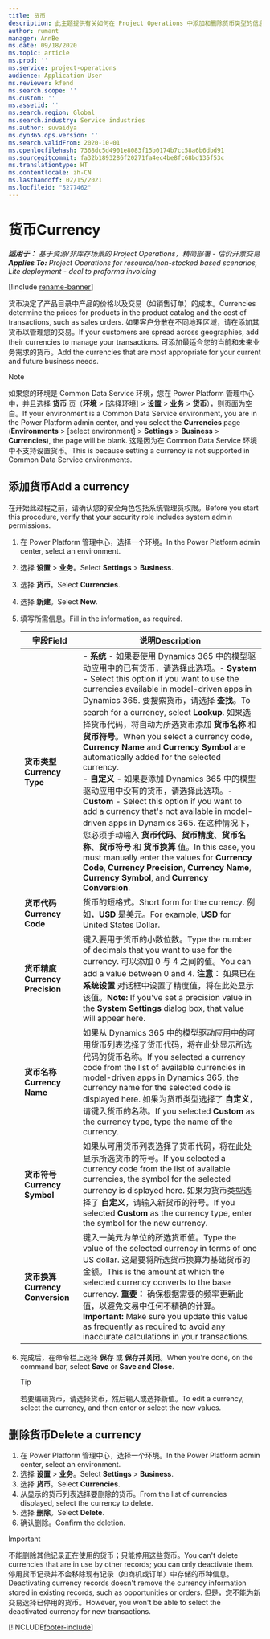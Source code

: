 ```yaml
---
title: 货币
description: 此主题提供有关如何在 Project Operations 中添加和删除货币类型的信息。
author: rumant
manager: AnnBe
ms.date: 09/18/2020
ms.topic: article
ms.prod: ''
ms.service: project-operations
audience: Application User
ms.reviewer: kfend
ms.search.scope: ''
ms.custom: ''
ms.assetid: ''
ms.search.region: Global
ms.search.industry: Service industries
ms.author: suvaidya
ms.dyn365.ops.version: ''
ms.search.validFrom: 2020-10-01
ms.openlocfilehash: 7368dc5d4901e8083f15b0174b7cc58a6b6dbd91
ms.sourcegitcommit: fa32b1893286f20271fa4ec4be8fc68bd135f53c
ms.translationtype: HT
ms.contentlocale: zh-CN
ms.lasthandoff: 02/15/2021
ms.locfileid: "5277462"
---
```

# <a name="currency"></a><span data-ttu-id="8af29-103">货币</span><span class="sxs-lookup"><span data-stu-id="8af29-103">Currency</span></span>

<span data-ttu-id="8af29-104">_**适用于：** 基于资源/非库存场景的 Project Operations，精简部署 - 估价开票交易_</span><span class="sxs-lookup"><span data-stu-id="8af29-104">_**Applies To:** Project Operations for resource/non-stocked based scenarios, Lite deployment - deal to proforma invoicing_</span></span>

[!include [rename-banner](~/includes/cc-data-platform-banner.md)]

<span data-ttu-id="8af29-105">货币决定了产品目录中产品的价格以及交易（如销售订单）的成本。</span><span class="sxs-lookup"><span data-stu-id="8af29-105">Currencies determine the prices for products in the product catalog and the cost of transactions, such as sales orders.</span></span> <span data-ttu-id="8af29-106">如果客户分散在不同地理区域，请在添加其货币以管理您的交易。</span><span class="sxs-lookup"><span data-stu-id="8af29-106">If your customers are spread across geographies, add their currencies to manage your transactions.</span></span> <span data-ttu-id="8af29-107">可添加最适合您的当前和未来业务需求的货币。</span><span class="sxs-lookup"><span data-stu-id="8af29-107">Add the currencies that are most appropriate for your current and future business needs.</span></span>  

> [!NOTE]
> <span data-ttu-id="8af29-108">如果您的环境是 Common Data Service 环境，您在 Power Platform 管理中心中，并且选择 **货币** 页（**环境** > [选择环境] > **设置** > **业务** > **货币**），则页面为空白。</span><span class="sxs-lookup"><span data-stu-id="8af29-108">If your environment is a Common Data Service environment, you are in the Power Platform admin center, and you select the **Currencies** page (**Environments** > [select environment] > **Settings** > **Business** > **Currencies**), the page will be blank.</span></span> <span data-ttu-id="8af29-109">这是因为在 Common Data Service 环境中不支持设置货币。</span><span class="sxs-lookup"><span data-stu-id="8af29-109">This is because setting a currency is not supported in Common Data Service environments.</span></span>

## <a name="add-a-currency"></a><span data-ttu-id="8af29-110">添加货币</span><span class="sxs-lookup"><span data-stu-id="8af29-110">Add a currency</span></span>  
<span data-ttu-id="8af29-111">在开始此过程之前，请确认您的安全角色包括系统管理员权限。</span><span class="sxs-lookup"><span data-stu-id="8af29-111">Before you start this procedure, verify that your security role includes system admin permissions.</span></span> 

1. <span data-ttu-id="8af29-112">在 Power Platform 管理中心，选择一个环境。</span><span class="sxs-lookup"><span data-stu-id="8af29-112">In the Power Platform admin center, select an environment.</span></span> 
2. <span data-ttu-id="8af29-113">选择 **设置** > **业务**。</span><span class="sxs-lookup"><span data-stu-id="8af29-113">Select **Settings** > **Business**.</span></span>
3. <span data-ttu-id="8af29-114">选择 **货币**。</span><span class="sxs-lookup"><span data-stu-id="8af29-114">Select **Currencies**.</span></span>  
4. <span data-ttu-id="8af29-115">选择 **新建**。</span><span class="sxs-lookup"><span data-stu-id="8af29-115">Select **New**.</span></span>  
5. <span data-ttu-id="8af29-116">填写所需信息。</span><span class="sxs-lookup"><span data-stu-id="8af29-116">Fill in the information, as required.</span></span>  


   |          <span data-ttu-id="8af29-117">字段</span><span class="sxs-lookup"><span data-stu-id="8af29-117">Field</span></span>          |                                                                                                                                                                                                                                                                                                                                                                            <span data-ttu-id="8af29-118">说明</span><span class="sxs-lookup"><span data-stu-id="8af29-118">Description</span></span>                                                                                                                                                                                                                                                                                                                                                                            |
   |-------------------------|-------------------------------------------------------------------------------------------------------------------------------------------------------------------------------------------------------------------------------------------------------------------------------------------------------------------------------------------------------------------------------------------------------------------------------------------------------------------------------------------------------------------------------------------------------------------------------------------------------------------------------------------------------------------------------------------------------------------------------------------------------------------|
   |    <span data-ttu-id="8af29-119">**货币类型**</span><span class="sxs-lookup"><span data-stu-id="8af29-119">**Currency Type**</span></span>    | <span data-ttu-id="8af29-120">- **系统** - 如果要使用 Dynamics 365 中的模型驱动应用中的已有货币，请选择此选项。</span><span class="sxs-lookup"><span data-stu-id="8af29-120">- **System** - Select this option if you want to use the currencies available in model-driven apps in Dynamics 365.</span></span> <span data-ttu-id="8af29-121">要搜索货币，请选择 **查找**。</span><span class="sxs-lookup"><span data-stu-id="8af29-121">To search for a currency,  select **Lookup**.</span></span> <span data-ttu-id="8af29-122">如果选择货币代码，将自动为所选货币添加 **货币名称** 和 **货币符号**。</span><span class="sxs-lookup"><span data-stu-id="8af29-122">When you select a currency code, **Currency Name** and **Currency Symbol** are automatically added for the selected currency.</span></span><br /><span data-ttu-id="8af29-123">- **自定义** - 如果要添加 Dynamics 365 中的模型驱动应用中没有的货币，请选择此选项。</span><span class="sxs-lookup"><span data-stu-id="8af29-123">- **Custom** - Select this option if you want to add a currency that's not available in model-driven apps in Dynamics 365.</span></span> <span data-ttu-id="8af29-124">在这种情况下，您必须手动输入 **货币代码**、**货币精度**、**货币名称**、**货币符号** 和 **货币换算** 值。</span><span class="sxs-lookup"><span data-stu-id="8af29-124">In this case, you must manually enter the values for **Currency Code**, **Currency Precision**, **Currency Name**, **Currency Symbol**, and **Currency Conversion**.</span></span> |
   |    <span data-ttu-id="8af29-125">**货币代码**</span><span class="sxs-lookup"><span data-stu-id="8af29-125">**Currency Code**</span></span>    |                                                                                                                                                                                                                                                                                                                                            <span data-ttu-id="8af29-126">货币的短格式。</span><span class="sxs-lookup"><span data-stu-id="8af29-126">Short form for the currency.</span></span> <span data-ttu-id="8af29-127">例如，**USD** 是美元。</span><span class="sxs-lookup"><span data-stu-id="8af29-127">For example, **USD** for United States Dollar.</span></span>                                                                                                                                                                                                                                                                                                                                            |
   | <span data-ttu-id="8af29-128">**货币精度**</span><span class="sxs-lookup"><span data-stu-id="8af29-128">**Currency Precision**</span></span>  |                                                                                                                                                                                  <span data-ttu-id="8af29-129">键入要用于货币的小数位数。</span><span class="sxs-lookup"><span data-stu-id="8af29-129">Type the number of decimals that you want to use for the currency.</span></span>  <span data-ttu-id="8af29-130">可以添加 0 与 4 之间的值。</span><span class="sxs-lookup"><span data-stu-id="8af29-130">You can add a value between 0 and 4.</span></span> <span data-ttu-id="8af29-131">**注意：** 如果已在 **系统设置** 对话框中设置了精度值，将在此处显示该值。</span><span class="sxs-lookup"><span data-stu-id="8af29-131">**Note:**  If you've set a precision value in the **System Settings** dialog box, that value will appear here.</span></span>                                                                                                                                                                                  |
   |    <span data-ttu-id="8af29-132">**货币名称**</span><span class="sxs-lookup"><span data-stu-id="8af29-132">**Currency Name**</span></span>    |                                                                                                                                                                                                                                         <span data-ttu-id="8af29-133">如果从 Dynamics 365 中的模型驱动应用中的可用货币列表选择了货币代码，将在此处显示所选代码的货币名称。</span><span class="sxs-lookup"><span data-stu-id="8af29-133">If you selected a currency code from the list of available currencies in model-driven apps in Dynamics 365, the currency name for the selected code is displayed here.</span></span> <span data-ttu-id="8af29-134">如果为货币类型选择了 **自定义**，请键入货币的名称。</span><span class="sxs-lookup"><span data-stu-id="8af29-134">If you selected **Custom** as the currency type, type the name of the currency.</span></span>                                                                                                                                                                                                                                          |
   |   <span data-ttu-id="8af29-135">**货币符号**</span><span class="sxs-lookup"><span data-stu-id="8af29-135">**Currency Symbol**</span></span>   |                                                                                                                                                                                                                                                                      <span data-ttu-id="8af29-136">如果从可用货币列表选择了货币代码，将在此处显示所选货币的符号。</span><span class="sxs-lookup"><span data-stu-id="8af29-136">If you selected a currency code from the list of available currencies, the symbol for the selected currency is displayed here.</span></span> <span data-ttu-id="8af29-137">如果为货币类型选择了 **自定义**，请输入新货币的符号。</span><span class="sxs-lookup"><span data-stu-id="8af29-137">If you selected **Custom** as the currency type, enter the symbol for the new currency.</span></span>                                                                                                                                                                                                                                                                       |
   | <span data-ttu-id="8af29-138">**货币换算**</span><span class="sxs-lookup"><span data-stu-id="8af29-138">**Currency Conversion**</span></span> |                                                                                                                                                                                                                                     <span data-ttu-id="8af29-139">键入一美元为单位的所选货币值。</span><span class="sxs-lookup"><span data-stu-id="8af29-139">Type the value of the selected currency in terms of one US dollar.</span></span> <span data-ttu-id="8af29-140">这是要将所选货币换算为基础货币的金额。</span><span class="sxs-lookup"><span data-stu-id="8af29-140">This is the amount at which the selected currency converts to the base currency.</span></span> <span data-ttu-id="8af29-141">**重要：** 确保根据需要的频率更新此值，以避免交易中任何不精确的计算。</span><span class="sxs-lookup"><span data-stu-id="8af29-141">**Important:**  Make sure you update this value as frequently as required to avoid any inaccurate calculations in your transactions.</span></span>                                                                                                                                                                                                                                      |


6. <span data-ttu-id="8af29-142">完成后，在命令栏上选择 **保存** 或 **保存并关闭**。</span><span class="sxs-lookup"><span data-stu-id="8af29-142">When you're done, on the command bar, select **Save** or **Save and Close**.</span></span>  

   > [!TIP]
   >  <span data-ttu-id="8af29-143">若要编辑货币，请选择货币，然后输入或选择新值。</span><span class="sxs-lookup"><span data-stu-id="8af29-143">To edit a currency, select the currency, and then enter or select the new values.</span></span>  

## <a name="delete-a-currency"></a><span data-ttu-id="8af29-144">删除货币</span><span class="sxs-lookup"><span data-stu-id="8af29-144">Delete a currency</span></span>  

1. <span data-ttu-id="8af29-145">在 Power Platform 管理中心，选择一个环境。</span><span class="sxs-lookup"><span data-stu-id="8af29-145">In the Power Platform admin center, select an environment.</span></span> 
2. <span data-ttu-id="8af29-146">选择 **设置** > **业务**。</span><span class="sxs-lookup"><span data-stu-id="8af29-146">Select **Settings** > **Business**.</span></span>
3. <span data-ttu-id="8af29-147">选择 **货币**。</span><span class="sxs-lookup"><span data-stu-id="8af29-147">Select **Currencies**.</span></span>  
4. <span data-ttu-id="8af29-148">从显示的货币列表选择要删除的货币。</span><span class="sxs-lookup"><span data-stu-id="8af29-148">From the list of currencies displayed, select the currency to delete.</span></span>  
5. <span data-ttu-id="8af29-149">选择 **删除**。</span><span class="sxs-lookup"><span data-stu-id="8af29-149">Select **Delete**.</span></span>  
6. <span data-ttu-id="8af29-150">确认删除。</span><span class="sxs-lookup"><span data-stu-id="8af29-150">Confirm the deletion.</span></span>  

> [!IMPORTANT]
>  <span data-ttu-id="8af29-151">不能删除其他记录正在使用的货币；只能停用这些货币。</span><span class="sxs-lookup"><span data-stu-id="8af29-151">You can't delete currencies that are in use by other records; you can only deactivate them.</span></span> <span data-ttu-id="8af29-152">停用货币记录并不会移除现有记录（如商机或订单）中存储的币种信息。</span><span class="sxs-lookup"><span data-stu-id="8af29-152">Deactivating currency records doesn't remove the currency information stored in existing records, such as opportunities or orders.</span></span> <span data-ttu-id="8af29-153">但是，您不能为新交易选择已停用的货币。</span><span class="sxs-lookup"><span data-stu-id="8af29-153">However, you won't be able to select the deactivated currency for new transactions.</span></span>  


[!INCLUDE[footer-include](../includes/footer-banner.md)]